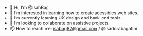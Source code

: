 - 👋 Hi, I’m @IsahBag
- 👀 I’m interested in learning how to create acessibles web sites.
- 🌱 I’m currently learning UX design and back-end tools.
- 💞️ I’m looking to collaborate on assistive projects.
- 📫 How to reach me: isabag82@gmail.com / @isadorabagatini

<!---
IsahBag/IsahBag is a ✨ special ✨ repository because its `README.md` (this file) appears on your GitHub profile.
You can click the Preview link to take a look at your changes.
--->
